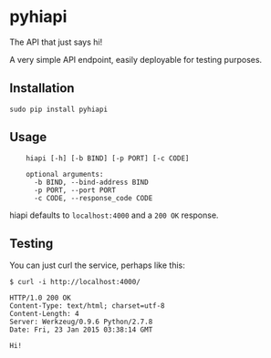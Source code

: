 # pyhiapi

The API that just says hi!

A very simple API endpoint, easily deployable for testing purposes.

## Installation

    sudo pip install pyhiapi

## Usage

		hiapi [-h] [-b BIND] [-p PORT] [-c CODE]
		
		optional arguments:
		  -b BIND, --bind-address BIND
		  -p PORT, --port PORT
		  -c CODE, --response_code CODE

hiapi defaults to `localhost:4000` and a `200 OK` response.

## Testing

You can just curl the service, perhaps like this:

    $ curl -i http://localhost:4000/

    HTTP/1.0 200 OK
    Content-Type: text/html; charset=utf-8
    Content-Length: 4
    Server: Werkzeug/0.9.6 Python/2.7.8
    Date: Fri, 23 Jan 2015 03:38:14 GMT

    Hi!

